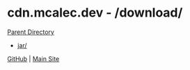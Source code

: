 # cdn.mcalec.dev - /download/

[Parent Directory](../)  

- [jar/](jar/)

[GitHub](https://github.com/McAlec1/cdn-mcalec-dev/) | [Main Site](https://www.mcalec.dev/)
